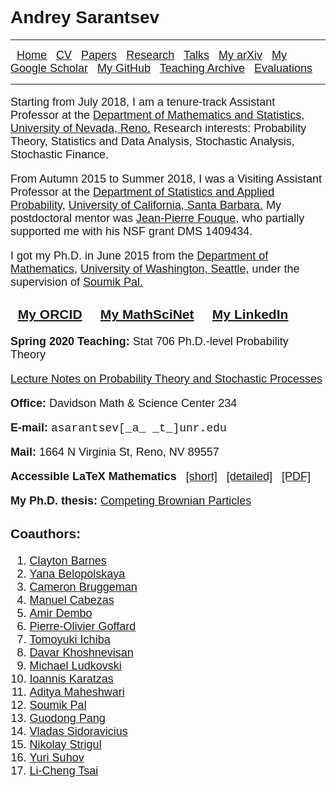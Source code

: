 <h1> <font face = "arial"> Andrey Sarantsev </font> </h1>
<hr/>
<font size = "4" face = "arial">
  &nbsp; <a href = "https://asarantsev.github.io/WebArchive/index.html"> Home</a> &nbsp; 
<a href = "https://asarantsev.github.io/WebArchive/cv.html"> CV</a> &nbsp; 
<a href = "https://asarantsev.github.io/WebArchive/papers.html"> Papers</a> &nbsp; 
<a href = "https://asarantsev.github.io/WebArchive/research.html"> Research</a> &nbsp; 
<a href = "https://asarantsev.github.io/WebArchive/talks.html"> Talks</a> &nbsp; 
<a href = "http://arxiv.org/a/sarantsev_a_1.html"> My arXiv</a> &nbsp; 
<a href = "https://scholar.google.com/citations?user=AFbuANsAAAAJ&hl=en&oi=ao"> My Google Scholar</a> &nbsp; 
<a href = "https://github.com/asarantsev"> My GitHub</a> &nbsp;
<a href = "https://asarantsev.github.io/WebArchive/teaching_archive.html"> Teaching Archive</a> &nbsp; 
<a href = "https://asarantsev.github.io/WebArchive/teaching_evaluations.html"> Evaluations</a>&nbsp; 
</font>
<hr/>

<font size="4" face="arial">
<p> Starting from July 2018, I am a tenure-track Assistant Professor at the 
<a href = "http://www.unr.edu/math/"> Department of Mathematics and Statistics,</a> 
<a href = "http://www.unr.edu/"> University of Nevada, Reno.</a> 
Research interests: Probability Theory, Statistics and Data Analysis, Stochastic Analysis, Stochastic Finance. 
</p>
<p> 
From Autumn 2015 to Summer 2018, I was a Visiting Assistant Professor at the 
<a href = "http://www.pstat.ucsb.edu/"> Department of Statistics and Applied Probability,</a>
<a href = "http://www.ucsb.edu/"> University of California, Santa Barbara.</a> 
My postdoctoral mentor was <a href="http://www.pstat.ucsb.edu/faculty/fouque/">Jean-Pierre Fouque,</a> 
who partially supported me with his NSF grant DMS 1409434.
</p>
<p> I got my Ph.D. in June 2015 from the <a href = "http://www.math.washington.edu"> Department of Mathematics,</a>
<a href = "http://www.washington.edu"> University of Washington, Seattle,</a> 
under the supervision of <a href="http://www.math.washington.edu/~soumik/"> 
Soumik Pal.</a> 
</p>
<h3>
&nbsp; <a href = "http://orcid.org/0000-0002-7415-4892"> My ORCID</a> &nbsp; &nbsp;
<a href = "http://www.ams.org/mathscinet/search/author.html?mrauthid=1061889"> My MathSciNet</a> &nbsp; &nbsp;
<a href = "https://www.linkedin.com/in/andrey-sarantsev-0974242a"> My LinkedIn</a> &nbsp; &nbsp;
</h3>
</font>
<font size = "4" face = "arial">
<p> <b> Spring 2020 Teaching:</b> Stat 706 Ph.D.-level Probability Theory</p>
<p> <a href = "./notes.pdf"> Lecture Notes on Probability Theory 
and Stochastic Processes </a> </p>
<p> <strong> Office: </strong> Davidson Math & Science Center 234 </p>
<p> <strong> E-mail: </strong> <font face = "courier"> asarantsev[_a_ _t_]unr.edu </font> </p>
<p> <strong> Mail: </strong> 1664 N Virginia St, Reno, NV 89557 </p>
<p> <b> Accessible LaTeX Mathematics </b> &nbsp; <a href = "./access.html">[short]</a> 
&nbsp; <a href = "./accessdetail.html">[detailed]</a> &nbsp; 
<a href = "./access.pdf">[PDF]</a>

<strong> My Ph.D. thesis:</strong> <a href = "./thesis.pdf"> Competing Brownian Particles</a> 

<h3> Coauthors: </h3>
<ol>
<li> <a href = "www.claytonbarnes.com"> Clayton Barnes</a>
<li> <a href = "https://scholar.google.com/citations?user=kQu0dusAAAAJ&hl=ru"> Yana Belopolskaya</a>
<li> <a href = "https://www.linkedin.com/in/cambruggeman"> Cameron Bruggeman</a> 
<li> <a href = "https://www.researchgate.net/profile/Manuel_Cabezas2"> Manuel Cabezas</a> 
<li> <a href = "http://statweb.stanford.edu/~adembo/"> Amir Dembo</a> 
<li> <a href = "http://pierre-olivier.goffard.me/"> Pierre-Olivier Goffard</a> 
<li> <a href = "http://www.pstat.ucsb.edu/faculty/ichiba/"> Tomoyuki Ichiba</a> 
<li> <a href = "http://www.math.utah.edu/~davar/"> Davar Khoshnevisan</a> 
<li> <a href = "http://www.pstat.ucsb.edu/faculty/ludkovski/"> Michael Ludkovski</a> 
<li> <a href = "http://www.math.columbia.edu/~ik/"> Ioannis Karatzas</a> 
<li> <a href = "https://scholar.google.com/citations?user=0wgkJ5IAAAAJ&hl=en"> Aditya Maheshwari</a> 
<li> <a href = "https://sites.math.washington.edu/~soumik/"> Soumik Pal</a>
<li> <a href = "http://www.personal.psu.edu/gup3/"> Guodong Pang</a>
<li> <a href = "https://shanghai.nyu.edu/academics/faculty/directory/vladas-sidoravicius"> Vladas Sidoravicius</a>
<li> <a href = "https://labs.wsu.edu/mathbio/"> Nikolay Strigul</a>
<li> <a href = "http://www.statslab.cam.ac.uk/~yms/"> Yuri Suhov</a> 
<li> <a href = "https://lc-tsai.github.io/"> Li-Cheng Tsai</a> 
</ol>

